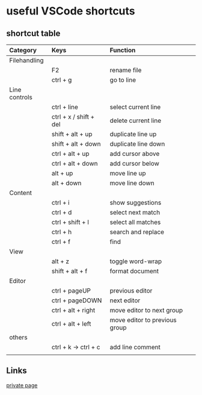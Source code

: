 # useful VSCode shortcuts

## shortcut table

| Category      | Keys                      | Function                      |
| :------------ | :------------------------ | :---------------------------- |
| Filehandling  |                           |                               |
|               | F2                        | rename file                   |
|               | ctrl + g                  | go to line                    |
| Line controls |                           |                               |
|               | ctrl + line               | select current line           |
|               | ctrl + x / shift + del    | delete current line           |
|               | shift + alt + up          | duplicate line up             |
|               | shift + alt + down        | duplicate line down           |
|               | ctrl + alt + up           | add cursor above              |
|               | ctrl + alt + down         | add cursor below              |
|               | alt + up                  | move line up                  |
|               | alt + down                | move line down                |
| Content       |                           |                               |
|               | ctrl + i                  | show suggestions              |
|               | ctrl + d                  | select next match             |
|               | ctrl + shift + l          | select all matches            |
|               | ctrl + h                  | search and replace            |
|               | ctrl + f                  | find                          |
| View          |                           |                               |
|               | alt + z                   | toggle word-wrap              |
|               | shift + alt + f           | format document               |
| Editor        |                           |                               |
|               | ctrl + pageUP             | previous editor               |
|               | ctrl + pageDOWN           | next editor                   |
|               | ctrl + alt + right        | move editor to next group     |
|               | ctrl + alt + left         | move editor to previous group |
| others        |                           |                               |
|               | ctrl + k -> ctrl + c      | add line comment              |
|               |                           |                               |

## Links

[private page](https://github.com/chraebsli/templates/blob/master/sonstige/VSC-shortcuts.md)
